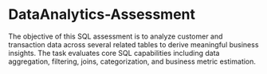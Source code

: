 # DataAnalytics-Assessment
The objective of this SQL assessment is to analyze customer and transaction data across several related tables to derive meaningful business insights. The task evaluates core SQL capabilities including data aggregation, filtering, joins, categorization, and business metric estimation. 
